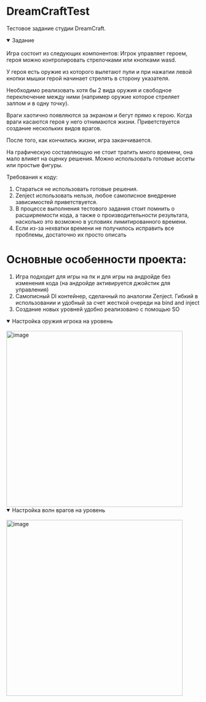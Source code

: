 # DreamCraftTest
Тестовое задание студии DreamCraft.
<details open>
<summary>Задание</summary>
<br>
Игра состоит из следующих компонентов:
Игрок управляет героем, героя можно контролировать стрелочками или кнопками wasd.

У героя есть оружие из которого вылетают пули и при нажатии левой кнопки мышки герой начинает стрелять в сторону указателя.

Необходимо реализовать хотя бы 2 вида оружия и свободное переключение между ними (например оружие которое стреляет залпом и в одну точку).

Враги хаотично появляются за экраном и бегут прямо к герою. Когда враги касаются героя у него отнимаются жизни. Приветствуется создание нескольких видов врагов.

После того, как кончились жизни, игра заканчивается.

На графическую составляющую не стоит тратить много времени, она мало влияет на оценку решения. Можно использовать готовые ассеты или простые фигуры.

Требования к коду:
1) Стараться не использовать готовые решения.
2) Zenject использовать нельзя, любое самописное внедрение зависимостей приветствуется.
3) В процессе выполнения тестового задания стоит помнить о расширяемости кода, а также о производительности результата, насколько это возможно в условиях лимитированного времени.
4) Если из-за нехватки времени не получилось исправить все проблемы, достаточно их просто описать
</details>

# Основные особенности проекта:
1) Игра подходит для игры на пк и для игры на андройде без изменения кода (на андройде активируется джойстик для управления)
2) Самописный DI контейнер, сделанный по аналогии Zenject. Гибкий в использовании и удобный за счет жесткой очереди на bind and inject
3) Создание новых уровней удобно реализовано с помощью SO
<details open>
<summary>Настройка оружия игрока на уровень</summary>
<br>
<img width="458" alt="image" src="https://github.com/Vanolim/DreamCraftTest/assets/60060770/7428a547-a3ba-4154-a8cd-92486f746c63">
</details>
<details open>
<summary>Настройка волн врагов на уровень</summary>
<br>
<img width="458" alt="image" src="https://github.com/Vanolim/DreamCraftTest/assets/60060770/6bd44a62-5c4d-4371-ac2b-02be5a14e7a0">
</details>
